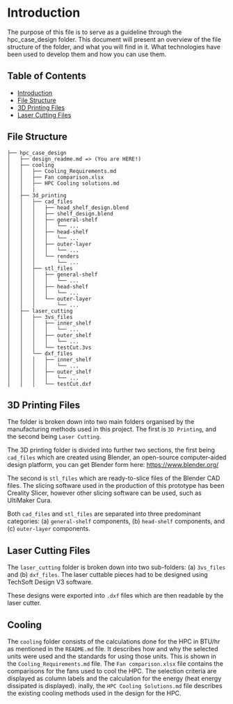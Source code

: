 # Introduction
The purpose of this file is to serve as a guideline through the hpc_case_design folder. This document will present an overview of the file structure of the folder, and what you will find in it. What technologies have been used to develop them and how you can use them.

## Table of Contents
- [Introduction](#introduction)
- [File Structure](#file-structure)
- [3D Printing Files](#3d-printing-files)
- [Laser Cutting Files](#laser-cutting-files)

## File Structure
```
├── hpc_case_design
│   ├── design_readme.md => (You are HERE!)
│   ├── cooling
│   │   ├── Cooling_Requirements.md
│   │   ├── Fan comparison.xlsx
│   │   ├── HPC Cooling solutions.md
│   │   |
│   ├── 3d_printing
│   │   ├── cad_files
│   │   │   ├── head_shelf_design.blend
│   │   │   ├── shelf_design.blend
│   │   │   ├── general-shelf
│   │   │   │   └── ...
│   │   │   ├── head-shelf
│   │   │   │   └── ...
│   │   │   ├── outer-layer
│   │   │   │   └── ...
│   │   │   └── renders
│   │   │       └── ...
│   │   ├── stl_files
│   │   │   ├── general-shelf
│   │   │   │   └── ...
│   │   │   ├── head-shelf
│   │   │   │   └── ...
│   │   │   └── outer-layer
│   │   │       └── ...
│   ├── laser_cutting
│   │   ├── 3vs_files
│   │   │   ├── inner_shelf
│   │   │   │   └── ...
│   │   │   ├── outer_shelf
│   │   │   │   └── ...
│   │   │   └── testCut.3vs
│   │   └── dxf_files
│   │   │   ├── inner_shelf
│   │   │   │   └── ...
│   │   │   ├── outer_shelf
│   │   │   │   └── ...
│   │   │   └── testCut.dxf
```

## 3D Printing Files
The folder is broken down into two main folders organised by the manufacturing methods used in this project. The first is `3D Printing`, and the second being `Laser Cutting`. 

The 3D printing folder is divided into further two sections, the first being `cad_files` which are created using Blender, an open-source computer-aided design platform, you can get Blender form here: https://www.blender.org/

The second is `stl_files` which are ready-to-slice files of the Blender CAD files. The slicing software used in the production of this prototype has been Creality Slicer, however other slicing software can be used, such as UltiMaker Cura. 

Both `cad_files` and `stl_files` are separated into three predominant categories: (a) `general-shelf` components, (b) `head-shelf` components, and (c) `outer-layer` components. 

## Laser Cutting Files
The `laser_cutting` folder is broken down into two sub-folders: (a) `3vs_files` and (b) `dxf_files`. The laser cuttable pieces had to be designed using TechSoft Design V3 software. 

These designs were exported into `.dxf` files which are then readable by the laser cutter.

## Cooling
The `cooling` folder consists of the calculations done for the HPC in BTU/hr as mentioned in the `README.md` file. It describes how and why the selected units were used and the standards for using those units. This is shown in the `Cooling_Requirements.md` file. The `Fan comparison.xlsx` file contains the comparisons for the fans used to cool the HPC. The selection criteria are displayed as column labels and the calculation for the energy (heat energy dissipated is displayed). inally, the `HPC Cooling Solutions.md` file describes the existing cooling methods used in the design for the HPC.
